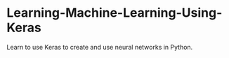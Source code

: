 # Learning-Machine-Learning-Using-Keras

Learn to use Keras to create and use neural networks in Python.
